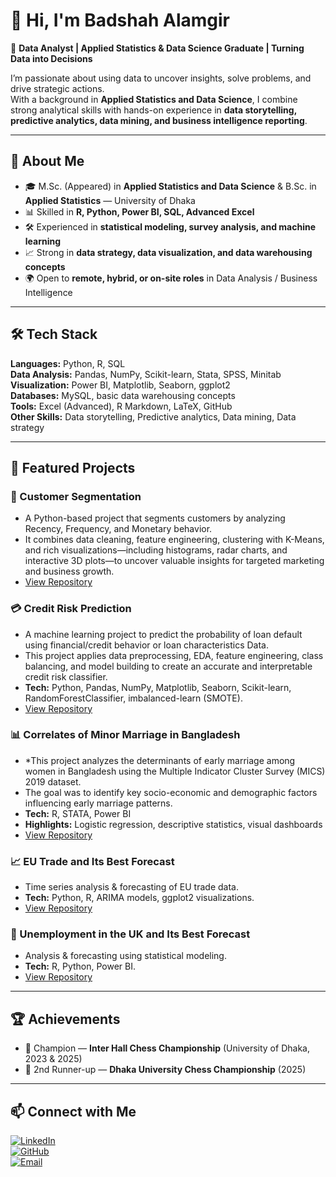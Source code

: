 
# 👋 Hi, I'm Badshah Alamgir  

🎯 **Data Analyst | Applied Statistics & Data Science Graduate | Turning Data into Decisions**  

I’m passionate about using data to uncover insights, solve problems, and drive strategic actions.  
With a background in **Applied Statistics and Data Science**, I combine strong analytical skills with hands-on experience in **data storytelling, predictive analytics, data mining, and business intelligence reporting**.  

---

## 🚀 About Me
- 🎓 M.Sc. (Appeared) in **Applied Statistics and Data Science** & B.Sc. in **Applied Statistics** — University of Dhaka  
- 📊 Skilled in **R, Python, Power BI, SQL, Advanced Excel**  
- 🛠 Experienced in **statistical modeling, survey analysis, and machine learning**  
- 📈 Strong in **data strategy, data visualization, and data warehousing concepts**  
- 🌍 Open to **remote, hybrid, or on-site roles** in Data Analysis / Business Intelligence  

---

## 🛠 Tech Stack
**Languages:** Python, R, SQL  
**Data Analysis:** Pandas, NumPy, Scikit-learn, Stata, SPSS, Minitab  
**Visualization:** Power BI, Matplotlib, Seaborn, ggplot2  
**Databases:** MySQL, basic data warehousing concepts  
**Tools:** Excel (Advanced), R Markdown, LaTeX, GitHub  
**Other Skills:** Data storytelling, Predictive analytics, Data mining, Data strategy  

---


## 🔬 Featured Projects
### 👥 Customer Segmentation
  - A Python-based project that segments customers by analyzing Recency, Frequency, and Monetary behavior.
  - It combines data cleaning, feature engineering, clustering with K-Means, and rich visualizations—including histograms, radar charts, and interactive 3D plots—to uncover valuable  insights for targeted marketing and business growth.
  - [View Repository](https://github.com/BadshahAlamgir/Customer-Segmentation-Using-RFM-Analysis-and-K-Means-Clustering)
### 💳 Credit Risk Prediction
- A machine learning project to predict the probability of loan default using financial/credit behavior or loan characteristics Data.
- This project applies data preprocessing, EDA, feature engineering, class balancing, and model building to create an accurate and interpretable credit risk classifier.
- **Tech:** Python, Pandas, NumPy, Matplotlib, Seaborn, Scikit-learn, RandomForestClassifier, imbalanced-learn (SMOTE).
- [View Repository](https://github.com/BadshahAlamgir/Credit-Risk)

### 📊 Correlates of Minor Marriage in Bangladesh  
- *This project analyzes the determinants of early marriage among women in Bangladesh using the Multiple Indicator Cluster Survey (MICS) 2019 dataset.
- The goal was to identify key socio-economic and demographic factors influencing early marriage patterns.
- **Tech:** R, STATA, Power BI  
- **Highlights:** Logistic regression, descriptive statistics, visual dashboards  
- [View Repository](https://github.com/BadshahAlamgir/Correlates-of-Minor-Marriage-in-Bangladesh)  

### 📈 EU Trade and Its Best Forecast  
- Time series analysis & forecasting of EU trade data.  
- **Tech:** Python, R, ARIMA models, ggplot2 visualizations.  
- [View Repository](https://github.com/BadshahAlamgir/Time-Series-Analysis-of-European-Union-Trade)  

### 💼 Unemployment in the UK and Its Best Forecast  
- Analysis & forecasting using statistical modeling.  
- **Tech:** R, Python, Power BI.  
- [View Repository](https://github.com/BadshahAlamgir/UK-Unemployment-Rate-and-Its-Best-Forecast)  





---

## 🏆 Achievements
- 🥇 Champion — **Inter Hall Chess Championship** (University of Dhaka, 2023 & 2025)  
- 🥉 2nd Runner-up — **Dhaka University Chess Championship** (2025)  

---

## 📫 Connect with Me
[![LinkedIn](https://img.shields.io/badge/LinkedIn-0077B5?style=for-the-badge&logo=linkedin&logoColor=white)](https://linkedin.com/in/badshahalamgir)  
[![GitHub](https://img.shields.io/badge/GitHub-181717?style=for-the-badge&logo=github&logoColor=white)](https://github.com/BadshahAlamgir)  
[![Email](https://img.shields.io/badge/Email-D14836?style=for-the-badge&logo=gmail&logoColor=white)](mailto:balamgir@isrt.ac.bd)  


